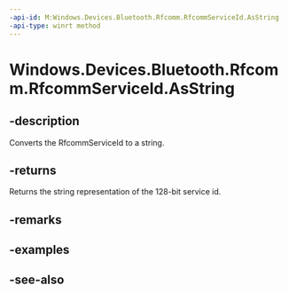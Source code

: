 ----api-id: M:Windows.Devices.Bluetooth.Rfcomm.RfcommServiceId.AsString
-api-type: winrt method
---<!-- Method syntaxpublic string AsString()--># Windows.Devices.Bluetooth.Rfcomm.RfcommServiceId.AsString## -descriptionConverts the RfcommServiceId to a string.## -returnsReturns the string representation of the 128-bit service id.## -remarks## -examples## -see-also